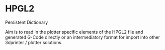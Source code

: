 # HPGL2

Persistent Dictionary

Aim is to read in the plotter specific elements of the HPGL2 file and generated G-Code directly or an intermediatory format for import into other 3dprinter / plotter solutions.
